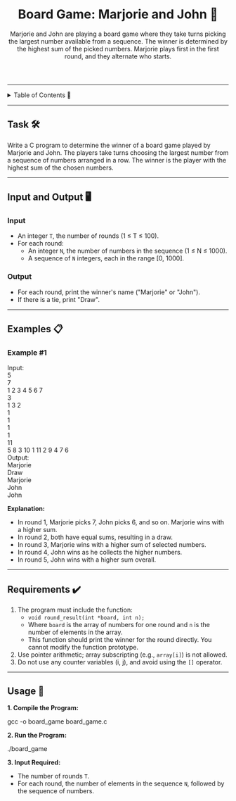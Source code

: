 <!DOCTYPE html>
<html lang="en">
<head>
  <meta charset="UTF-8">
  <meta name="viewport" content="width=device-width, initial-scale=1.0">
</head>
<body>

<header>
  <h1>Board Game: Marjorie and John 🎲</h1>
  <p>
    Marjorie and John are playing a board game where they take turns picking the largest number available from a sequence. The winner is determined by the highest sum of the picked numbers. Marjorie plays first in the first round, and they alternate who starts.
  </p>
</header>

<hr>

<details>
  <summary>Table of Contents 📖</summary>
  <ul>
    <li><a href="#task">Task</a></li>
    <li><a href="#input-and-output">Input and Output</a></li>
    <li><a href="#examples">Examples</a></li>
    <li><a href="#requirements">Requirements</a></li>
    <li><a href="#usage">Usage</a></li>
  </ul>
</details>

<hr>

<section id="task">
  <h2>Task 🛠️</h2>
  <p>
    Write a C program to determine the winner of a board game played by Marjorie and John. The players take turns choosing the largest number from a sequence of numbers arranged in a row. The winner is the player with the highest sum of the chosen numbers.
  </p>
</section>

<hr>

<section id="input-and-output">
  <h2>Input and Output 🖥️</h2>
  <h3>Input</h3>
  <ul>
    <li>An integer <code>T</code>, the number of rounds (1 ≤ T ≤ 100).</li>
    <li>For each round:
      <ul>
        <li>An integer <code>N</code>, the number of numbers in the sequence (1 ≤ N ≤ 1000).</li>
        <li>A sequence of <code>N</code> integers, each in the range [0, 1000].</li>
      </ul>
    </li>
  </ul>

  <h3>Output</h3>
  <ul>
    <li>For each round, print the winner's name ("Marjorie" or "John").</li>
    <li>If there is a tie, print "Draw".</li>
  </ul>
</section>

<hr>

<section id="examples">
  <h2>Examples 📋</h2>
  <h3>Example #1</h3>
  <div class="code-block">
    Input:<br>
    5<br>
    7<br>
    1 2 3 4 5 6 7<br>
    3<br>
    1 3 2<br>
    1<br>
    1<br>
    1<br>
    1<br>
    11<br>
    5 8 3 10 1 11 2 9 4 7 6<br>
    Output:<br>
    Marjorie<br>
    Draw<br>
    Marjorie<br>
    John<br>
    John<br>
  </div>

  <p><strong>Explanation:</strong></p>
  <ul>
    <li>In round 1, Marjorie picks 7, John picks 6, and so on. Marjorie wins with a higher sum.</li>
    <li>In round 2, both have equal sums, resulting in a draw.</li>
    <li>In round 3, Marjorie wins with a higher sum of selected numbers.</li>
    <li>In round 4, John wins as he collects the higher numbers.</li>
    <li>In round 5, John wins with a higher sum overall.</li>
  </ul>
</section>

<hr>

<section id="requirements">
  <h2>Requirements ✔️</h2>
  <ol>
    <li>The program must include the function:
      <ul>
        <li><code>void round_result(int *board, int n);</code></li>
        <li>Where <code>board</code> is the array of numbers for one round and <code>n</code> is the number of elements in the array.</li>
        <li>This function should print the winner for the round directly. You cannot modify the function prototype.</li>
      </ul>
    </li>
    <li>Use pointer arithmetic; array subscripting (e.g., <code>array[i]</code>) is not allowed.</li>
    <li>Do not use any counter variables (i, j), and avoid using the <code>[]</code> operator.</li>
  </ol>
</section>

<hr>

<section id="usage">
  <h2>Usage 🚀</h2>
  <p><strong>1. Compile the Program:</strong></p>
  <div class="code-block">gcc -o board_game board_game.c</div>
  <p><strong>2. Run the Program:</strong></p>
  <div class="code-block">./board_game</div>
  <p><strong>3. Input Required:</strong></p>
  <ul>
    <li>The number of rounds <code>T</code>.</li>
    <li>For each round, the number of elements in the sequence <code>N</code>, followed by the sequence of numbers.</li>
  </ul>
</section>

</body>
</html>

